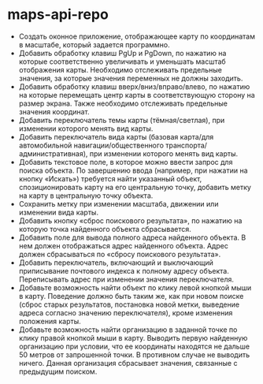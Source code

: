 # maps-api-repo

* Создать оконное приложение, отображающее карту по координатам в масштабе, который задается программно.
* Добавить обработку клавиш PgUp и PgDown, по нажатию на которые соответственно увеличивать и уменьшать масштаб отображения карты. Необходимо отслеживать предельные значения, за которые значения переменных не должны заходить.
* Добавить обработку клавиш вверх/вниз/вправо/влево, по нажатию на которые перемещать центр карты в соответствующую сторону на размер экрана. Также необходимо отслеживать предельные значения координат.
* Добавить переключатель темы карты (тёмная/светлая), при изменении которого менять вид карты.
* Добавить переключатель вида карты (базовая карта/для автомобильной навигации/общественного транспорта/административная), при изменении которого менять вид карты.
* Добавить текстовое поле, в которое можно ввести запрос для поиска объекта. По завершению ввода (например, при нажатии на кнопку «Искать») требуется найти указанный объект, спозиционировать карту на его центральную точку, добавить метку на карту в центральную точку объекта.
* Сохранить метку при изменении масштаба, движении или изменении вида карты.
* Добавить кнопку «сброс поискового результата», по нажатию на которую точка найденного объекта сбрасывается.
* Добавить поле для вывода полного адреса найденного объекта. В нем должен отображаться адрес найденного объекта. Адрес должен сбрасываться по «сбросу поискового результата».
* Добавить переключатель, включающий и выключающий приписывание почтового индекса к полному адресу объекта. Переписывать адрес при изменении значения переключателя.
* Добавьте возможность найти объект по клику левой кнопкой мыши в карту. Поведение должно быть таким же, как при новом поиске (сброс старых результатов, постановка новой метки, выведение адреса согласно значению переключателя), кроме изменения положения карты.
* Добавьте возможность найти организацию в заданной точке по клику правой кнопкой мыши в карту. Выводить первую найденную организацию при условии, что ее координаты находятся не дальше 50 метров от запрошенной точки. В противном случае не выводить ничего. Данная организация сбрасывает значения, связанные с предыдущим поиском.

